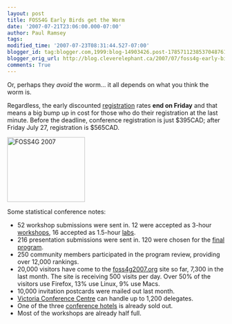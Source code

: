 ```yaml
---
layout: post
title: FOSS4G Early Birds get the Worm
date: '2007-07-21T23:06:00.000-07:00'
author: Paul Ramsey
tags: 
modified_time: '2007-07-23T08:31:44.527-07:00'
blogger_id: tag:blogger.com,1999:blog-14903426.post-1785711238537048761
blogger_orig_url: http://blog.cleverelephant.ca/2007/07/foss4g-early-birds-get-worm.html
comments: True
---
```


Or, perhaps they *avoid* the worm... it all depends on what you think the worm is.

Regardless, the early discounted [registration](http://2007.foss4g.org/register/) rates **end on Friday** and that means a big bump up in cost for those who do their registration at the last minute. Before the deadline, conference registration is just $395CAD; after Friday July 27, registration is $565CAD.

<img src="http://postgis.refractions.net/img/foss4g.gif" width="180" height="150" border="0" alt="FOSS4G 2007" />

Some statistical conference notes:

* 52 workshop submissions were sent in. 12 were accepted as 3-hour [workshops](http://2007.foss4g.org/workshops/), 16 accepted as 1.5-hour [labs](http://2007.foss4g.org/labs/).
* 216 presentation submissions were sent in. 120 were chosen for the [final program](http://2007.foss4g.org/presentations/html.php).
* 250 community members participated in the program review, providing over 12,000 rankings.
* 20,000 visitors have come to the [foss4g2007.org](http://2007.foss4g.org/) site so far, 7,300 in the last month. The site is receiving 500 visits per day.  Over 50% of the visitors use Firefox, 13% use Linux, 9% use Macs.
* 10,000 invitation postcards were mailed out last month.
* [Victoria Conference Centre](http://victoriaconference.com/) can handle up to 1,200 delegates.
* One of the three [conference hotels](http://2007.foss4g.org/accommodations/#conference) is already sold out.
* Most of the workshops are already half full.


